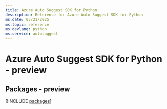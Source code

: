 ```yaml
---
title: Azure Auto Suggest SDK for Python
description: Reference for Azure Auto Suggest SDK for Python
ms.date: 03/21/2025
ms.topic: reference
ms.devlang: python
ms.service: autosuggest
---
```

# Azure Auto Suggest SDK for Python - preview
## Packages - preview
[!INCLUDE [packages](auto-suggest-index.md)]
